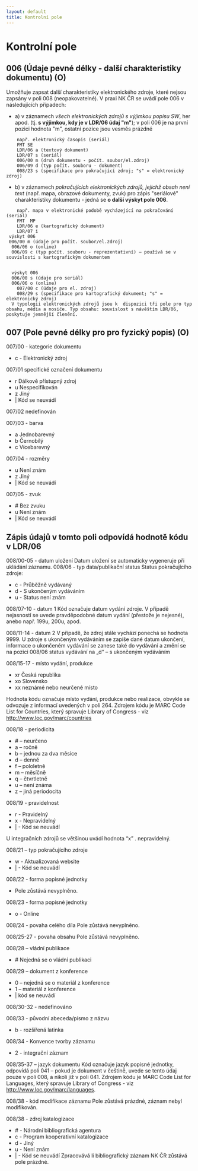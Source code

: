```yaml
---
layout: default
title: Kontrolní pole
---
```

# Kontrolní pole

## 006 (Údaje pevné délky - další charakteristiky dokumentu) (O)
Umožňuje zapsat další charakteristiky elektronického zdroje, které nejsou zapsány v poli 008 (neopakovatelné). V praxi NK ČR se uvádí pole 006 v následujících případech:
* a) v záznamech *všech elektronických zdrojů s výjimkou popisu SW*, her apod. (tj. **s výjimkou, kdy je v LDR/06 údaj "m"**); v poli 006 je na první pozici hodnota "m", ostatní pozice jsou vesměs prázdné

```
	např. elektronický časopis (seriál)
	FMT SE
	LDR/06 a (textový dokument)
	LDR/07 s (seriál)
	006/00 m (druh dokumentu - počít. soubor/el.zdroj)
	006/09 d (typ počít. souboru - dokument)
	008/23 s (specifikace pro pokračující zdroj; "s" = elektronický zdroj)
```

* b) v záznamech *pokračujících elektronických zdrojů, jejichž obsah není text* (např. mapa, obrazové dokumenty, zvuk) pro zápis "seriálové" charakteristiky dokumentu - jedná se **o další výskyt pole 006**.

```
	např. mapa v elektronické podobě vycházející na pokračování (seriál)
	FMT  MP
	LDR/06 e (kartografický dokument)
	LDR/07 i
 výskyt 006
 006/00 m (údaje pro počít. soubor/el.zdroj)
  006/06 o (online)
  006/09 c (typ počít. souboru - reprezentativní) – používá se v souvislosti s kartografickým dokumentem


  výskyt 006
  006/00 s (údaje pro seriál)
  006/06 o (online)
	007/00 c (údaje pro el. zdroj)
	008/29 s (specifikace pro kartografický dokument; "s" = elektronický zdroj)
  V typologii elektronických zdrojů jsou k  dispozici tři pole pro typ obsahu, média a nosiče. Typ obsahu: souvislost s návěštím LDR/06, poskytuje jemnější členění.
```

## 007 (Pole pevné délky pro pro fyzický popis) (O)

007/00 - kategorie dokumentu
* c - Elektronický zdroj

007/01 specifické označení dokumentu
* r   Dálkově přístupný zdroj
* u   Nespecifikován
* z   Jiný
* \|   Kód se neuvádí

007/02 nedefinován

007/03 - barva
* a  Jednobarevný
* b  Černobílý
* c  Vícebarevný

007/04 - rozměry
* u   Není znám
* z   Jiný
* \|   Kód se neuvádí

007/05 - zvuk
* \#	Bez zvuku
* u     Není znám
* \|      Kód se neuvádí

## Zápis údajů v tomto poli odpovídá hodnotě kódu v LDR/06
008/00-05 - datum uložení
Datum uložení se automaticky vygeneruje při ukládání záznamu.
008/06 - typ data/publikační status
Status pokračujícího zdroje:
* c - Průběžně vydávaný
* d - S ukončeným vydáváním
* u - Status není znám

008/07-10 - datum 1
Kód označuje datum vydání zdroje. V případě nejasností se uvede pravděpodobné datum vydání (přestože je nejesné), anebo např. 199u, 200u, apod.

008/11-14 - datum 2
V případě, že zdroj stále vychází ponechá se hodnota 9999. U zdroje s ukončeným vydáváním se zapíše dané datum ukončení, informace o ukončeném vydávání se zanese také do   vydávání a změní se na pozici 008/06 status vydávání na „d“ – s ukončeným vydáváním

008/15-17 - místo vydání, produkce
* xr	Česká republika
* xo	Slovensko
* xx neznámé nebo neurčené místo

Hodnota kódu označuje místo vydání, produkce nebo realizace, obvykle se odvozuje z informací uvedených v poli 264. Zdrojem kódu je MARC Code List
for Countries, který spravuje Library of Congress - viz http://www.loc.gov/marc/countries

008/18 - periodicita
* \#  – neurčeno
* a – ročně
* b –  jednou za dva měsíce
* d – denně
* f – pololetně
* m – měsíčně
* q – čtvrtletně
* u – není známa
* z – jiná periodocita

008/19 - pravidelnost
*  r - Pravidelný
* x - Nepravidelný
* \| - Kód se neuvádí

U integračních zdrojů se většinou uvádí hodnota “x” . nepravidelný.

008/21 – typ pokračujícího zdroje
* w - Aktualizovaná website
* \| - Kód se neuvádí

008/22 - forma popisné jednotky
* Pole zůstává nevyplněno.

008/23 - forma popisné jednotky
* o - Online

008/24 - povaha celého díla
Pole zůstává nevyplněno.

008/25-27 - povaha obsahu
Pole zůstává nevyplněno.

008/28 – vládní publikace
* \#    Nejedná se o vládní publikaci

008/29 – dokument z konference
* 0 – nejedná se o materiál z konference
* 1 – materiál z konference
* \| kód se neuvádí

008/30-32 - nedefinováno

008/33 - původní abeceda/písmo z názvu
* b - rozšířená latinka

008/34 - Konvence tvorby záznamu
* 2 - integrační záznam

008/35-37 – jazyk dokumentu
Kód označuje jazyk popisné jednotky, odpovídá poli 041 – pokud je dokument v češtině, uvede se tento údaj pouze v poli 008, a nikoli již v poli 041. Zdrojem kódu je MARC Code List for Languages, který spravuje Library of Congress - viz http://www.loc.gov/marc/languages.

008/38 - kód modifikace záznamu
Pole zůstává prázdné, záznam nebyl modifikován.

008/38 - zdroj katalogizace
* \# - Národní bibliografická agentura
* c - Program kooperativní katalogizace
* d - Jiný
* u - Není znám
* \| - Kód se neuvádí
Zpracovává li bibliografický záznam NK ČR zůstává pole prázdné.
